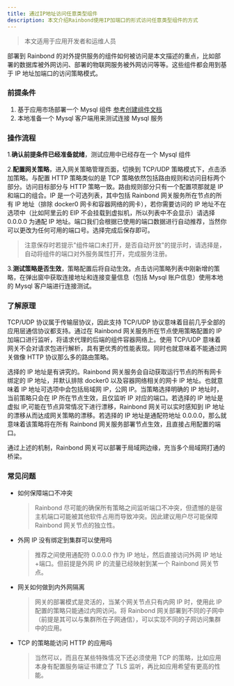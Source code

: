 ```yaml
---
title: 通过IP地址访问任意类型组件
description: 本文介绍Rainbond使用IP加端口的形式访问任意类型组件的方式
---
```


> 本文适用于应用开发者和运维人员

部署到 Rainbond 的对外提供服务的组件如何被访问是本文描述的重点，比如部署的数据库被外网访问、部署的物联网服务被外网访问等等。这些组件都会用到基于 IP 地址加端口的访问策略模式。

### 前提条件

1. 基于应用市场部署一个 Mysql 组件 [参考创建组件文档](/docs/user-manual/component-create/creation-process/)
2. 本地准备一个 Mysql 客户端用来测试连接 Mysql 服务

### 操作流程

1.<b>确认前提条件已经准备就绪</b>，测试应用中已经存在一个 Mysql 组件

2.<b>配置网关策略</b>，进入网关策略管理页面，切换到 TCP/UDP 策略模式下，点击添加策略。与配置 HTTP 策略类似的是 TCP 策略依然包括路由规则和访问目标两个部分。访问目标部分与 HTTP 策略一致。路由规则部分只有一个配置项那就是 IP 和端口的组合。IP 是一个可选列表，其中包括 Rainbond 网关服务所在节点的所有 IP 地址（排除 docker0 网卡和容器网络的网卡），若你需要访问的 IP 地址不在选项中（比如阿里云的 EIP 不会挂载到虚拟机，所以列表中不会显示）请选择 0.0.0.0 为通配 IP 地址。端口我们会根据已使用的端口数据进行自动推荐，当然你可以更改为任何可用的端口号。选择完成后保存即可。

> 注意保存时若提示"组件端口未打开，是否自动开放"的提示时，请选择是，自动将组件的端口对外服务属性打开，完成服务注册。

3.<b>测试策略是否生效</b>，策略配置后将自动生效。点击访问策略列表中刚新增的策略，在弹出窗中获取连接地址和连接变量信息（包括 Mysql 账户信息）使用本地的 Mysql 客户端进行连接测试。

### 了解原理

TCP/UDP 协议属于传输层协议，因此支持 TCP/UDP 协议意味着目前几乎全部的应用层通信协议都支持。通过在 Rainbond 网关服务所在节点使用策略配置的 IP 加端口进行监听，将请求代理的后端的组件容器网络上。使用 TCP/UDP 意味着网关不会对请求包进行解析，具有更优秀的性能表现。同时也就意味着不能通过网关做像 HTTP 协议那么多的路由策略。

选择的 IP 地址是有讲究的。Rainbond 网关服务会自动获取运行节点的所有网卡绑定的 IP 地址，并默认排除 docker0 以及容器网络相关的网卡 IP 地址。也就意味着 IP 地址可选项中会包括局域网 IP，公网 IP。当策略选择明确的 IP 地址时，当前策略只会在 IP 所在节点生效，且仅监听 IP 对应的端口。若选择的 IP 地址是虚拟 IP,可能在节点异常情况下进行漂移，Rainbond 网关可以实时感知到 IP 地址的漂移从而达成网关策略的漂移。若选择的 IP 地址是通配符地址 0.0.0.0，那么就意味着该策略将在所有 Rainbond 网关服务部署节点生效，且直接占用配置的端口。

通过上述的机制，Rainbond 网关可以部署于局域网边缘，充当多个局域网打通的桥梁。

### 常见问题

- 如何保障端口不冲突

  > Rainbond 尽可能的确保所有策略之间监听端口不冲突，但遗憾的是宿主机端口可能被其他软件占用而导致冲突。因此建议用户尽可能保障 Rainbond 网关节点的独立性。

- 外网 IP 没有绑定到集群可以使用吗

  > 推荐之间使用通配符 0.0.0.0 作为 IP 地址，然后直接访问外网 IP 地址+端口。但前提是外网 IP 的流量已经映射到某一个 Rainbond 网关节点。

- 网关如何做到内外网隔离

  > 网关的部署模式是灵活的，当某个网关节点只有内网 IP 时，使用此 IP 配置的策略只能通过内网访问。将 Rainbond 网关部署到不同的子网中（前提是其可以与集群所在子网通信），可以实现不同的子网访问集群中的应用。

- TCP 的策略能访问 HTTP 的应用吗

  > 当然可以，而且在某些特殊情况下还必须使用 TCP 的策略，比如应用本身有配置服务端证书建立了 TLS 监听，再比如应用希望有更高的性能。
